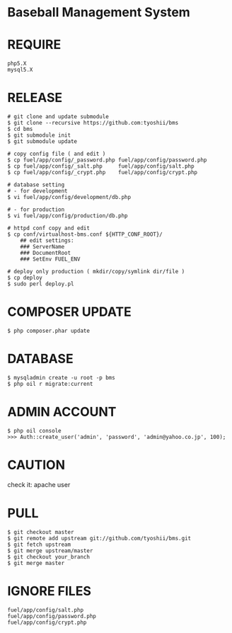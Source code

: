 Baseball Management System
==========================

REQUIRE
=======

    php5.X
    mysql5.X

RELEASE
=======

    # git clone and update submodule
    $ git clone --recursive https://github.com:tyoshii/bms
    $ cd bms
    $ git submodule init
    $ git submodule update

    # copy config file ( and edit )
    $ cp fuel/app/config/_password.php fuel/app/config/password.php
    $ cp fuel/app/config/_salt.php     fuel/app/config/salt.php
    $ cp fuel/app/config/_crypt.php    fuel/app/config/crypt.php

    # database setting
    # - for development
    $ vi fuel/app/config/development/db.php

    # - for production
    $ vi fuel/app/config/production/db.php

    # httpd conf copy and edit
    $ cp conf/virtualhost-bms.conf ${HTTP_CONF_ROOT}/
        ## edit settings:
        ### ServerName
        ### DocumentRoot
        ### SetEnv FUEL_ENV

    # deploy only production ( mkdir/copy/symlink dir/file )
    $ cp deploy
    $ sudo perl deploy.pl

COMPOSER UPDATE
===============

    $ php composer.phar update

DATABASE
========

    $ mysqladmin create -u root -p bms
    $ php oil r migrate:current

ADMIN ACCOUNT
=============

    $ php oil console
    >>> Auth::create_user('admin', 'password', 'admin@yahoo.co.jp', 100);

CAUTION
=======

check it:
    apache user

PULL
====

    $ git checkout master
    $ git remote add upstream git://github.com/tyoshii/bms.git
    $ git fetch upstream
    $ git merge upstream/master
    $ git checkout your_branch
    $ git merge master


IGNORE FILES
============

    fuel/app/config/salt.php
    fuel/app/config/password.php
    fuel/app/config/crypt.php
